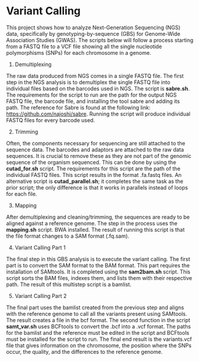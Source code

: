 # Variant Calling

This project shows how to analyze Next-Generation Sequencing (NGS) data, specifically by genotyping-by-sequence (GBS) for Genome-Wide Association Studies (GWAS). The scripts below will follow a process starting from a FASTQ file to a VCF file showing all the single nucleotide polymorphisms (SNPs) for each chromosome in a genome. 

1. Demultiplexing 

The raw data produced from NGS comes in a single FASTQ file. The first step in the NGS analysis is to demultiplex the single FASTQ file into individual files based on the barcodes used in NGS. The script is __sabre.sh__. The requirements for the script to run are the path for the output NGS FASTQ file, the barcode file, and installing the tool sabre and adding its path. The reference for Sabre is found at the following link: https://github.com/najoshi/sabre. Running the script will produce individual FASTQ files for every barcode used.

2. Trimming 

Often, the components necessary for sequencing are still attached to the sequence data. The barcodes and adaptors are attached to the raw data sequences. It is crucial to remove these as they are not part of the genomic sequence of the organism sequenced. This can be done by using the __cutad_for.sh__ script. The requirements for this script are the path of the individual FASTQ files. This script results in the format .fa.fastq files. An alternative script is __cutad_parallel.sh__; it completes the same task as the prior script; the only difference is that it works in parallels instead of loops for each file.

3. Mapping 

After demultiplexing and cleaning/trimming, the sequences are ready to be aligned against a reference genome. The step in the process uses the __mapping.sh__ script.  BWA installed. The result of running this script is that the file format changes to a SAM format (.fq.sam).

4. Variant Calling Part 1

The final step in this GBS analysis is to execute the variant calling. The first part is to convert the SAM format to the BAM format. This part requires the installation of SAMtools. It is completed using the __sam2bam.sh__ script. This script sorts the BAM files, indexes them, and lists them with their respective path. The result of this multistep script is a bamlist. 

5. Variant Calling Part 2

The final part uses the bamlist created from the previous step and aligns with the reference genome to call all the variants present using SAMtools. The result creates a file in the bcf format. The second function in the script __samt_var.sh__ uses BCFtools to convert the .bcf into a .vcf format. The paths for the bamlist and the reference must be edited in the script and BCFtools must be installed for the script to run. The final end result is the variants.vcf file that gives information on the chromosome, the position where the SNPs occur, the quality, and the differences to the reference genome. 
